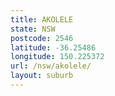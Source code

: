 ```yaml
---
title: AKOLELE
state: NSW
postcode: 2546
latitude: -36.25486
longitude: 150.225372
url: /nsw/akolele/
layout: suburb
---
```

